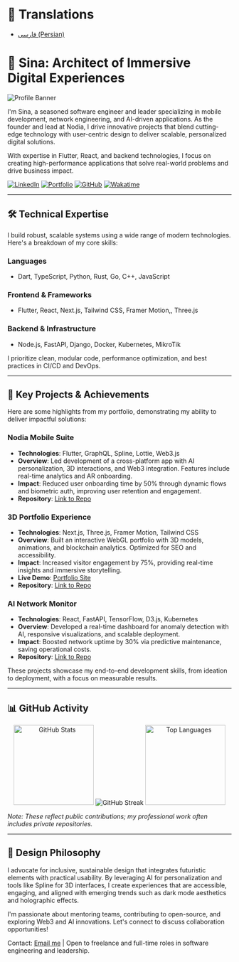 
# 📖 Translations
- [فارسی (Persian)](./README-fa.markdown)
# 🌌 Sina: Architect of Immersive Digital Experiences

![Profile Banner](https://media.giphy.com/media/v1.Y2lkPTc5MGI3NjExZTBhZmQ3YzE3M2QyOGZiZTg1YzVhNDVhZmM3MDI5M2U2YzA4MjUzMiZlcD12MV9pbnRlcm5hbF9naWZfYnlfaWQmY3Q9Zw/3o7bu3XilJ5BOiSGic/giphy.gif)

I'm Sina, a seasoned software engineer and leader specializing in mobile development, network engineering, and AI-driven applications. As the founder and lead at Nodia, I drive innovative projects that blend cutting-edge technology with user-centric design to deliver scalable, personalized digital solutions.

With expertise in Flutter, React, and backend technologies, I focus on creating high-performance applications that solve real-world problems and drive business impact.

[![LinkedIn](https://img.shields.io/badge/LinkedIn-0077B5?style=flat-square&logo=linkedin&logoColor=white)](https://linkedin.com/in/isina-nej)
[![Portfolio](https://img.shields.io/badge/Portfolio-FF2E63?style=flat-square&logo=vercel&logoColor=white)](https://isina-nej.vercel.app)
[![GitHub](https://img.shields.io/badge/GitHub-181717?style=flat-square&logo=github&logoColor=white)](https://github.com/isina-nej)
[![Wakatime](https://wakatime.com/badge/user/isina_nej.svg)](https://wakatime.com/@isina_nej)

---

## 🛠️ Technical Expertise

I build robust, scalable systems using a wide range of modern technologies. Here's a breakdown of my core skills:

### Languages
- Dart, TypeScript, Python, Rust, Go, C++, JavaScript

### Frontend & Frameworks
- Flutter, React, Next.js, Tailwind CSS, Framer Motion,, Three.js

### Backend & Infrastructure
- Node.js, FastAPI, Django, Docker, Kubernetes, MikroTik


I prioritize clean, modular code, performance optimization, and best practices in CI/CD and DevOps.

---

## 🌟 Key Projects & Achievements

Here are some highlights from my portfolio, demonstrating my ability to deliver impactful solutions:

### Nodia Mobile Suite
- **Technologies**: Flutter, GraphQL, Spline, Lottie, Web3.js
- **Overview**: Led development of a cross-platform app with AI personalization, 3D interactions, and Web3 integration. Features include real-time analytics and AR onboarding.
- **Impact**: Reduced user onboarding time by 50% through dynamic flows and biometric auth, improving user retention and engagement.
- **Repository**: [Link to Repo](https://github.com/isina-nej/nodia-mobile-suite)

### 3D Portfolio Experience
- **Technologies**: Next.js, Three.js, Framer Motion, Tailwind CSS
- **Overview**: Built an interactive WebGL portfolio with 3D models, animations, and blockchain analytics. Optimized for SEO and accessibility.
- **Impact**: Increased visitor engagement by 75%, providing real-time insights and immersive storytelling.
- **Live Demo**: [Portfolio Site](https://isina-nej.vercel.app)
- **Repository**: [Link to Repo](https://github.com/isina-nej/3d-portfolio)

### AI Network Monitor
- **Technologies**: React, FastAPI, TensorFlow, D3.js, Kubernetes
- **Overview**: Developed a real-time dashboard for anomaly detection with AI, responsive visualizations, and scalable deployment.
- **Impact**: Boosted network uptime by 30% via predictive maintenance, saving operational costs.
- **Repository**: [Link to Repo](https://github.com/isina-nej/ai-network-monitor)

These projects showcase my end-to-end development skills, from ideation to deployment, with a focus on measurable results.

---

## 📊 GitHub Activity

<div align="center">
  <img src="https://github-readme-stats.vercel.app/api?username=isina-nej&show_icons=true&theme=transparent&hide_border=true&title_color=FF2E63&text_color=FFFFFF&icon_color=FF2E63" alt="GitHub Stats" height="180"/>
  <img src="https://github-readme-streak-stats.herokuapp.com?user=isina-nej&theme=transparent&hide_border=true&background=0D1117&stroke=FF2E63&ring=FF2E63&fire=FF2E63&currStreakNum=FF2E63&sideNums=FF2E63&currStreakLabel=FF2E63&sideLabels=FF2E63" alt="GitHub Streak" />
  <img src="https://github-readme-stats.vercel.app/api/top-langs/?username=isina-nej&layout=compact&langs_count=10&theme=transparent&hide_border=true&title_color=FF2E63&text_color=FFFFFF" alt="Top Languages" height="180"/>
</div>

*Note: These reflect public contributions; my professional work often includes private repositories.*

---

## 🎨 Design Philosophy

I advocate for inclusive, sustainable design that integrates futuristic elements with practical usability. By leveraging AI for personalization and tools like Spline for 3D interfaces, I create experiences that are accessible, engaging, and aligned with emerging trends such as dark mode aesthetics and holographic effects.

I'm passionate about mentoring teams, contributing to open-source, and exploring Web3 and AI innovations. Let's connect to discuss collaboration opportunities!

Contact: [Email me](mailto:sina.nejadhoseini@gmail.com) | Open to freelance and full-time roles in software engineering and leadership.
